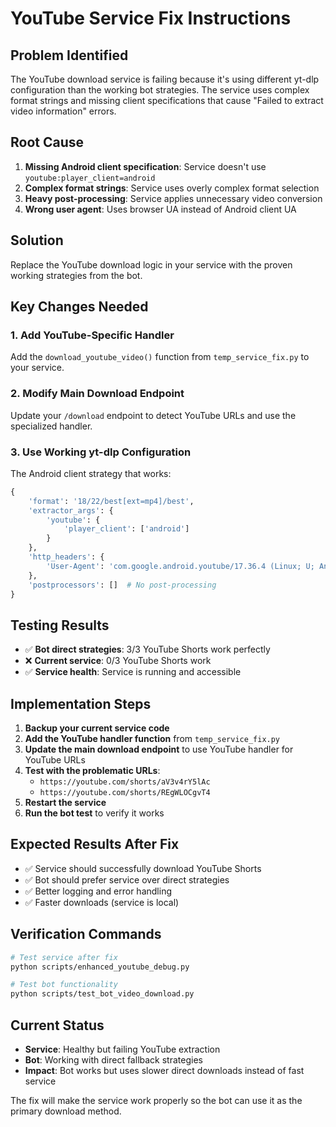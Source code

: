 # YouTube Service Fix Instructions

## Problem Identified
The YouTube download service is failing because it's using different yt-dlp configuration than the working bot strategies. The service uses complex format strings and missing client specifications that cause "Failed to extract video information" errors.

## Root Cause
1. **Missing Android client specification**: Service doesn't use `youtube:player_client=android`
2. **Complex format strings**: Service uses overly complex format selection
3. **Heavy post-processing**: Service applies unnecessary video conversion
4. **Wrong user agent**: Uses browser UA instead of Android client UA

## Solution
Replace the YouTube download logic in your service with the proven working strategies from the bot.

## Key Changes Needed

### 1. Add YouTube-Specific Handler
Add the `download_youtube_video()` function from `temp_service_fix.py` to your service.

### 2. Modify Main Download Endpoint
Update your `/download` endpoint to detect YouTube URLs and use the specialized handler.

### 3. Use Working yt-dlp Configuration
The Android client strategy that works:
```python
{
    'format': '18/22/best[ext=mp4]/best',
    'extractor_args': {
        'youtube': {
            'player_client': ['android']
        }
    },
    'http_headers': {
        'User-Agent': 'com.google.android.youtube/17.36.4 (Linux; U; Android 12; GB) gzip'
    },
    'postprocessors': []  # No post-processing
}
```

## Testing Results
- ✅ **Bot direct strategies**: 3/3 YouTube Shorts work perfectly
- ❌ **Current service**: 0/3 YouTube Shorts work
- ✅ **Service health**: Service is running and accessible

## Implementation Steps

1. **Backup your current service code**
2. **Add the YouTube handler function** from `temp_service_fix.py`
3. **Update the main download endpoint** to use YouTube handler for YouTube URLs
4. **Test with the problematic URLs**:
   - `https://youtube.com/shorts/aV3v4rY5lAc`
   - `https://youtube.com/shorts/REgWLOCgvT4`
5. **Restart the service**
6. **Run the bot test** to verify it works

## Expected Results After Fix
- ✅ Service should successfully download YouTube Shorts
- ✅ Bot should prefer service over direct strategies
- ✅ Better logging and error handling
- ✅ Faster downloads (service is local)

## Verification Commands
```bash
# Test service after fix
python scripts/enhanced_youtube_debug.py

# Test bot functionality
python scripts/test_bot_video_download.py
```

## Current Status
- **Service**: Healthy but failing YouTube extraction
- **Bot**: Working with direct fallback strategies
- **Impact**: Bot works but uses slower direct downloads instead of fast service

The fix will make the service work properly so the bot can use it as the primary download method.